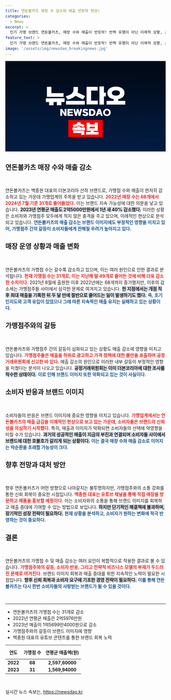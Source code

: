 ```yaml
---
title: 연돈볼카츠 매장 수 감소와 매출 반토막 현상!
categories:
  - News
excerpt: >
  인기 가맹 브랜드 연돈볼카츠, 매장 수와 매출이 반토막! 반짝 유행이 아닌 이례적 상황, 소비자 갈등에 유의미한 분석까지. 백종원의 진짜 이유는? 클릭해서 확인하세요!
feature_text: >
  인기 가맹 브랜드 연돈볼카츠, 매장 수와 매출이 반토막! 반짝 유행이 아닌 이례적 상황, 소비자 갈등에 유의미한 분석까지. 백종원의 진짜 이유는? 클릭해서 확인하세요!
image: '/assets/img/newsdao_breakingnews.jpg'
---
```


<p><img src="/assets/img/newsdao_breakingnews.jpg" alt="cryptoinkorea 속보" /></p>

<h2 data-ke-size="size26">연돈볼카츠 매장 수와 매출 감소</h2>

<p data-ke-size="size16">&nbsp;</p>

<p>연돈볼카츠는 백종원 대표의 더본코리아 산하 브랜드로, 가맹점 수와 매출이 현저히 감소하고 있는 가운데 가맹업계의 주목을 받고 있습니다. <b><span style="color: #ee2323;">2022년 매장 수는 68개에서 2024년 7월 기준 31개로 줄어들었다.</span></b> 이는 브랜드 지속 가능성에 대한 의문을 낳고 있습니다. <b><span style="background-color: #21538527;">2023년 연평균 매출도 2억5000만원에서 1년 새 40% 감소했다.</span></b> 이러한 상황은 소비자와 가맹점주 모두에게 적지 않은 충격을 주고 있으며, 이례적인 현상으로 분석되고 있습니다. <b><span style="color: #1a5490;">연돈볼카츠의 매출 감소는 브랜드 이미지에도 부정적인 영향을 미치고 있어, 가맹점주 간의 갈등이 소비자들에게 전해질 우려가 높아지고 있다.</span></b></p>

<h2 data-ke-size="size26">매장 운영 상황과 매출 변화</h2>

<p data-ke-size="size16">&nbsp;</p>

<p>연돈볼카츠의 가맹점 수는 갈수록 감소하고 있으며, 이는 여러 원인으로 인한 결과로 분석됩니다. <b><span style="color: #ee2323;">현재 가맹점 수는 31개로, 이는 지난해 말 49개로 줄어든 것에 비해 더욱 감소한 수치이다.</span></b> 2021년 8월에 출원한 이후 2022년에는 68개까지 증가했지만, 이후의 감소세는 가맹점주들 사이에서 심각한 문제로 여겨지고 있습니다. <b><span style="background-color: #21538527;">한 지점에서는 개점 직후 최대 매출을 기록한 뒤 두 달 만에 절반으로 줄어드는 일이 발생하기도 했다.</span></b> <b><span style="color: #1a5490;">즉, 초기 인지도와 고객 유입이 있었으나 그에 따른 지속적인 매출 유지는 실패하고 있는 상황이다.</span></b>  </p>

<h2 data-ke-size="size26">가맹점주와의 갈등</h2>

<p data-ke-size="size16">&nbsp;</p>

<p>연돈볼카츠와 가맹점주 간의 갈등이 심화되고 있는 상황도 매출 감소에 영향을 미치고 있습니다. <b><span style="color: #ee2323;">가맹점주들은 매출을 허위로 광고하고 가격 정책에 대한 불만을 표출하며 공정거래위원회에 신고한 바 있다.</span></b> 매출 감소의 원인으로 이러한 내부 갈등이 부정적인 영향을 미쳤다는 분석이 나오고 있습니다. <b><span style="background-color: #21538527;">공정거래위원회는 이미 더본코리아에 대한 조사를 착수한 상태이다.</span></b> <b><span style="color: #1a5490;">이로 인해 브랜드 이미지 또한 악화되고 있는 것이 사실이다.</span></b></p>

<h2 data-ke-size="size26">소비자 반응과 브랜드 이미지</h2>

<p data-ke-size="size16">&nbsp;</p>

<p>소비자들의 반응은 브랜드 이미지에 중요한 영향을 미치고 있습니다. <b><span style="color: #ee2323;">가맹업계에서는 연돈볼카츠의 매출 급감을 이례적인 현상으로 보고 있는 가운데, 소비자들은 브랜드의 신뢰성을 의심하기 시작했다.</span></b> 특히, 매출과 이미지가 악화되면 소비자들의 선택에 악영향을 미칠 수가 있습니다. <b><span style="background-color: #21538527;">과거의 성공적인 매출이 지금의 부진과 연결되며 소비자들 사이에서 브랜드에 대한 호불호가 갈리게 되는 상황이다.</span></b> <b><span style="color: #1a5490;">이는 결국 매장 수와 매출 감소로 이어지는 악순환을 초래할 가능성이 크다.</span></b></p>

<h2 data-ke-size="size26">향후 전망과 대처 방안</h2>

<p data-ke-size="size16">&nbsp;</p>

<p>향후 연돈볼카츠가 어떤 방향으로 나아갈지는 불투명하지만, 가맹점주와의 소통 강화를 통한 신뢰 회복이 중요한 시점입니다. <b><span style="color: #ee2323;">백종원 대표는 유튜브 채널을 통해 직접 매장을 방문하고 제품을 홍보할 예정이다.</span></b> 이는 소비자와의 소통을 통해 브랜드 이미지를 회복하고 매출 증대에 기여할 수 있는 방법으로 보입니다. <b><span style="background-color: #21538527;">하지만 단기적인 해결책에 불과하며, 장기적인 성장 전략이 필요하다.</span></b> <b><span style="color: #1a5490;">현재 상황을 분석하고, 소비자가 원하는 변화에 적극 반영하는 것이 중요하다.</span></b>  </p>

<h2 data-ke-size="size26">결론</h2>

<p data-ke-size="size16">&nbsp;</p>

<p>연돈볼카츠의 가맹점 수 및 매출 감소는 여러 요인이 복합적으로 작용한 결과로 볼 수 있습니다. <b><span style="color: #ee2323;">가맹점주와의 갈등, 소비자 반응, 그리고 전략적 비즈니스 모델의 부재가 두드러진 문제로 여겨진다.</span></b> 브랜드 이미지 회복과 매출 증대를 위한 지속적인 노력이 필요한 시점입니다. <b><span style="background-color: #21538527;">향후 신뢰 회복과 소비자 요구에 기초한 경영 전략이 필요하다.</span></b> <b><span style="color: #1a5490;">이를 통해 연돈볼카츠는 다시 한번 소비자들의 사랑받는 브랜드가 될 수 있을 것이다.</span></b>  </p>

<p data-ke-size="size16">&nbsp;</p>

<hr>

<ul>
    <li>연돈볼카츠의 가맹점 수는 31개로 감소</li>
    <li>2022년 연평균 매출은 2억5976만원</li>
    <li>2023년 매출이 1억5699만4000원으로 감소</li>
    <li>가맹점주와의 갈등이 브랜드 이미지에 영향</li>
    <li>백종원 대표의 유튜브 콘텐츠를 통한 브랜드 회복 노력</li>
</ul>

<table style="width: 100%; border-collapse: collapse;">
    <thead>
        <tr>
            <th style="text-align: center; height: 36px;">연도</th>
            <th style="text-align: center; height: 36px;">가맹점 수</th>
            <th style="text-align: center; height: 36px;">연평균 매출액(원)</th>
        </tr>
    </thead>
    <tbody>
        <tr>
            <td style="text-align: center; height: 17px;"><b>2022</b></td>
            <td style="text-align: center; height: 17px;"><b>68</b></td>
            <td style="text-align: center; height: 17px;"><b>2,597,60000</b></td>
        </tr>
        <tr>
            <td style="text-align: center; height: 17px;"><b>2023</b></td>
            <td style="text-align: center; height: 17px;"><b>31</b></td>
            <td style="text-align: center; height: 17px;"><b>1,569,94000</b></td>
        </tr>
    </tbody>
</table>

<p data-ke-size="size16">&nbsp;</p>
실시간 뉴스 속보는, <a href="https://newsdao.kr" rel="dofollow">https://newsdao.kr</a>


